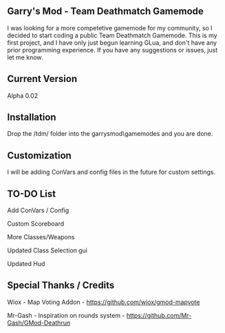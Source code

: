 ## Garry's Mod - Team Deathmatch Gamemode

I was looking for a more competetive gamemode for my community, so I decided to start coding a public Team Deathmatch Gamemode. This is my first project, and I have only just begun learning GLua, and don't have any prior programming experience. If you have any suggestions or issues, just let me know.

## Current Version
Alpha 0.02

## Installation
Drop the /tdm/ folder into the garrysmod\gamemodes and you are done. 

## Customization
I will be adding ConVars and config files in the future for custom settings.

## TO-DO List
Add ConVars / Config

Custom Scoreboard

More Classes/Weapons

Updated Class Selection gui

Updated Hud

## Special Thanks / Credits
Wiox - Map Voting Addon - https://github.com/wiox/gmod-mapvote

Mr-Gash - Inspiration on rounds system - https://github.com/Mr-Gash/GMod-Deathrun
